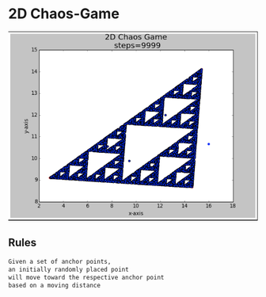 # 2D Chaos-Game

![seed=100, steps=9999](seed_100_steps_9999.png)


## Rules
    Given a set of anchor points, 
    an initially randomly placed point
    will move toward the respective anchor point
    based on a moving distance  
